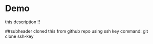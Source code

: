 # Demo 
this description !!

##subheader
cloned this from github repo using ssh key
command: git clone ssh-key

